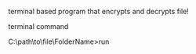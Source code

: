 terminal based program that encrypts and decrypts file!



terminal command

C:\path\to\file\FolderName>run
